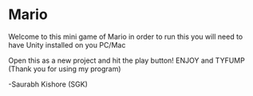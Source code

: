 # Mario
Welcome to this mini game of Mario
in order to run this you will need to have Unity installed on you PC/Mac

Open this as a new project and hit the play button! 
ENJOY and TYFUMP (Thank you for using  my program)

-Saurabh Kishore (SGK)